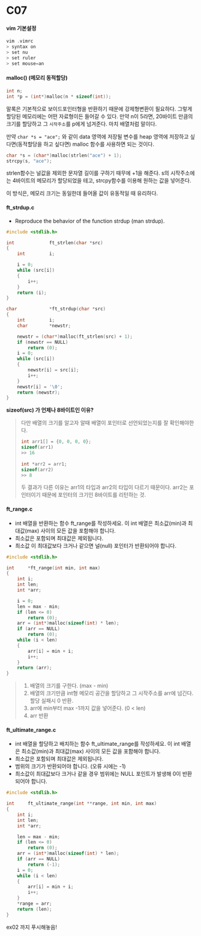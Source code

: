 # C07

#### vim 기본설정

```c
vim .vimrc
> syntax on
> set nu
> set ruler
> set mouse=an
```



#### malloc() (메모리 동적할당)

```c
int n;
int *p = (int*)malloc(n * sizeof(int)); 
```

말록은 기본적으로 보이드포인터형을 반환하기 때문에 강제형변환이 필요하다. 그렇게 할당된 메모리에는 어떤 자료형이든 들어갈 수 있다. 만약 n이 5라면, 20바이트 만큼의 크기를 할당하고 그 `시작주소`를 p에게 넘겨준다. 마치 배열처럼 말이다.

만약 `char *s = "ace";` 와 같이 data 영역에 저장될 변수를 heap 영역에 저장하고 싶다면(동적할당을 하고 싶다면) malloc 함수를 사용하면 되는 것이다. 

```c
char *s = (char*)malloc(strlen("ace") + 1);
strcpy(s, "ace");
```

strlen함수는 널값을 제외한 문자열 길이를 구하기 때무에 +1을 해준다. s의 시작주소에는 4바이트의 메모리가 할당되었을 테고, strcpy함수를 이용해 원하는 값을 넣어준다.

이 방식은, 메모리 크기는 동일한데 들어올 값이 유동적일 때 유리하다.



#### ft_strdup.c

- Reproduce the behavior of the function strdup (man strdup).

```c
#include <stdlib.h>

int				ft_strlen(char *src)
{
	int			i;

	i = 0;
	while (src[i])
	{
		i++;
	}
	return (i);
}

char			*ft_strdup(char *src)
{
	int			i;
	char		*newstr;

	newstr = (char*)malloc(ft_strlen(src) + 1);
	if (newstr == NULL)
		return (0);
	i = 0;
	while (src[i])
	{
		newstr[i] = src[i];
		i++;
	}
	newstr[i] = '\0';
	return (newstr);
}
```

**sizeof(src) 가 언제나 8바이트인 이유?**

> 다만 배열의 크기를 알고자 알때 배열이 포인터로 선언되었는지를 잘 확인해야한다. 
>
> ```c
> int arr1[] = {0, 0, 0, 0};
> sizeof(arr1) 
> >> 16
>   
> int *arr2 = arr1;
> sizeof(arr2)
> >> 8
> ```
>
> 두 결과가 다른 이유는 arr1의 타입과 arr2의 타입이 다르기 때문이다. arr2는 포인터이기 때문에 포인터의 크기인 8바이트를 리턴하는 것.





#### ft_range.c

- int 배열을 반환하는 함수 ft_range를 작성하세요. 이 int 배열은 최소값(min)과 최대값(max) 사이의 모든 값을 포함해야 합니다.
- 최소값은 포함되며 최대값은 제외됩니다.
- 최소값 이 최대값보다 크거나 같으면 널(null) 포인터가 반환되어야 합니다.

```c
#include <stdlib.h>

int		*ft_range(int min, int max)
{
	int i;
	int	len;
	int *arr;

	i = 0;
	len = max - min;
	if (len <= 0)
		return (0);
	arr = (int*)malloc(sizeof(int) * len);
	if (arr == NULL)
		return (0);
	while (i < len)
	{
		arr[i] = min + i;
		i++;
	}
	return (arr);
}
```

> 1. 배열의 크기를 구한다. (max - min)
> 2. 배열의 크기만큼 int형 메모리 공간을 할당하고 그 시작주소를 arr에 넘긴다. 할당 실패시 0 반환.
> 3. arr에 min부터 max -1까지 값을 넣어준다. (0 < len)
> 4. arr 반환



#### ft_ultimate_range.c

- int 배열을 할당하고 배치하는 함수 ft_ultimate_range를 작성하세요. 이 int 배열은 최소값(min)과 최대값(max) 사이의 모든 값을 포함해야 합니다.
- 최소값은 포함되며 최대값은 제외됩니다.
- 범위의 크기가 반환되어야 합니다. (오류 시에는 -1)
- 최소값이 최대값보다 크거나 같을 경우 범위에는 NULL 포인트가 발생해 0이 반환되어야 합니다.

```c
#include <stdlib.h>

int		ft_ultimate_range(int **range, int min, int max)
{
	int	i;
	int	len;
	int	*arr;

	len = max - min;
	if (len <= 0)
		return (0);
	arr = (int*)malloc(sizeof(int) * len);
	if (arr == NULL)
		return (-1);
	i = 0;
	while (i < len)
	{
		arr[i] = min + i;
		i++;
	}
	*range = arr;
	return (len);
}
```



ex02 까지 푸시해놓음!